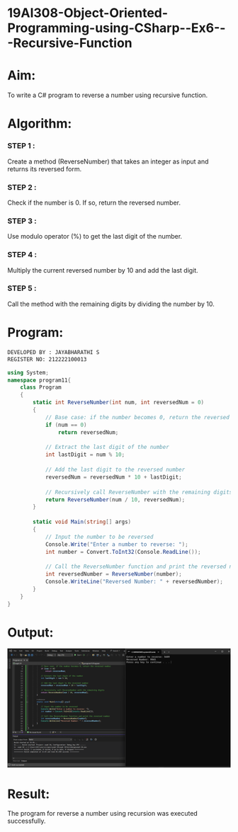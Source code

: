 # 19AI308-Object-Oriented-Programming-using-CSharp--Ex6---Recursive-Function


# Aim: 
To write a C# program to reverse a number using recursive function.

# Algorithm:

### STEP 1 : 
Create a method (ReverseNumber) that takes an integer as input and returns its reversed form.
### STEP 2 :
 Check if the number is 0. If so, return the reversed number.
### STEP 3 :
 Use modulo operator (%) to get the last digit of the number.
### STEP 4 :
 Multiply the current reversed number by 10 and add the last digit.
### STEP 5 :
 Call the method with the remaining digits by dividing the number by 10.

# Program:
```
DEVELOPED BY : JAYABHARATHI S
REGISTER NO: 212222100013
```
```C#
using System;
namespace program11{
    class Program
    {
        static int ReverseNumber(int num, int reversedNum = 0)
        {
            // Base case: if the number becomes 0, return the reversed number
            if (num == 0)
                return reversedNum;
            
            // Extract the last digit of the number
            int lastDigit = num % 10;
            
            // Add the last digit to the reversed number
            reversedNum = reversedNum * 10 + lastDigit;
            
            // Recursively call ReverseNumber with the remaining digits
            return ReverseNumber(num / 10, reversedNum);
        }
    
        static void Main(string[] args)
        {
            // Input the number to be reversed
            Console.Write("Enter a number to reverse: ");
            int number = Convert.ToInt32(Console.ReadLine());
    
            // Call the ReverseNumber function and print the reversed number
            int reversedNumber = ReverseNumber(number);
            Console.WriteLine("Reversed Number: " + reversedNumber);
        }
    }
}
```

# Output:
![](./exp6.png)

# Result:
The program for reverse a number using recursion was executed successfully.
